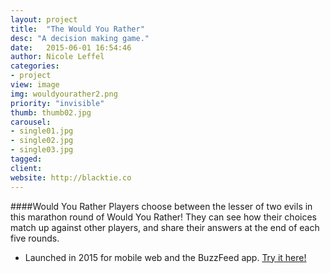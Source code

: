 ```yaml
---
layout: project
title:  "The Would You Rather"
desc: "A decision making game."
date:   2015-06-01 16:54:46
author: Nicole Leffel
categories:
- project
view: image
img: wouldyourather2.png
priority: "invisible"
thumb: thumb02.jpg
carousel:
- single01.jpg
- single02.jpg
- single03.jpg
tagged: 
client: 
website: http://blacktie.co
---
```

####Would You Rather
Players choose between the lesser of two evils in this marathon round of Would You Rather! They can see how their choices match up against other players, and share their answers at the end of each five rounds.

* Launched in 2015 for mobile web and the BuzzFeed app. [Try it here!](http://www.buzzfeed.com/danielkibblesmith/would-you-rather-nightmare-edition)

